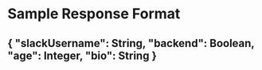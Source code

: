 # Sample Response Format

## { "slackUsername": String, "backend": Boolean, "age": Integer, "bio": String }

<!-- 
 Kachi: Using the same server setup from stage one
Create an (POST) api endoint that takes the following sample json:
{ “operation_type”: Enum <addition | subtraction | multiplication> , “x”: Integer, “y”: Integer }
Operation can either be addition, subtraction or mutiplication
x can be a number and Integer datatype
y can be a number and Integer datatype
Based on the operation sent, perform a simple arithmetic operation on x and y
Return a response with the result of the operation and your slack username
{ “slackUsername”: String, "operation_type" : Enum. value, “result”: Integer }
Push to GitHub
Sample Input { “operation_type”: Enum <addition | subtraction | multiplication> , “x”: Integer, “y”: Integer }
Sample Response Format { “slackUsername”: String, “result”: Integer, “operation_type”: Enum.value }
 Kachi: We will send in a random string to the "operation_type" field . This string will be an operation written in words, for example “Can you please add the following numbers together - 13 and 25.”
This string will not be revealed ahead of time. On marking day, we will reveal the string and test it against all scripts.
 -->
